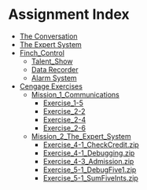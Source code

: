 # Assignment Index
* <a href="The%20Conversation/">The Conversation</a>
* <a href="The%20Expert%20System/">The Expert System</a>
* <a href="Finch_Control/">Finch_Control</a>
  * <a href="Finch_Control/module_1">Talent_Show</a>
  * <a href="Finch_Control/module_2">Data Recorder</a>
  * <a href="Finch_Control/module_3">Alarm System</a>
* <a href="cengage_exercises">Cengage Exercises</a>
  * <a href="cengage_exercises/Mission_1_Communications">Mission_1_Communications</a>
    * <a href="cengage_exercises/Mission_1_Communications/Exercise_1.zip">Exercise_1-5</a>
    * <a href="cengage_exercises/Mission_1_Communications/Exercise_2-2.zip">Exercise_2-2</a>
    * <a href="cengage_exercises/Mission_1_Communications/Exercise_2-4_DebugTwo4.zip">Exercise_2-4</a>
    * <a href="cengage_exercises/Mission_1_Communications/Exercise_2-6.zip">Exercise_2-6</a>
  * <a href="cengage_exercises/Mission_2_The_Expert_System">Mission_2_The_Expert_System</a>
    * <a href="cengage_exercises/Mission_2_The_Expert_System/Exercise_4-1_CheckCredit.zip">Exercise_4-1_CheckCredit.zip</a>
    * <a href="cengage_exercises/Mission_2_The_Expert_System/Exercise_4-1_Debugging.zip">Exercise_4-1_Debugging.zip</a>
    * <a href="cengage_exercises/Mission_2_The_Expert_System/Exercise_4-3_Admission.zip">Exercise_4-3_Admission.zip</a>
    * <a href="cengage_exercises/Mission_2_The_Expert_System/Exercise_5-1_DebugFive1.zip">Exercise_5-1_DebugFive1.zip</a>
    * <a href="cengage_exercises/Mission_2_The_Expert_System/Exercise_5-1_SumFiveInts.zip">Exercise_5-1_SumFiveInts.zip</a>
